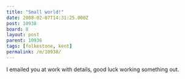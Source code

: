 ```yaml
---
title: "Small world!"
date: 2008-02-07T14:31:25.000Z
post: 10938
board: 8
layout: post
parent: 10936
tags: [folkestone, kent]
permalink: /m/10938/
---
```

I emailed you at work with details, good luck working something out.
